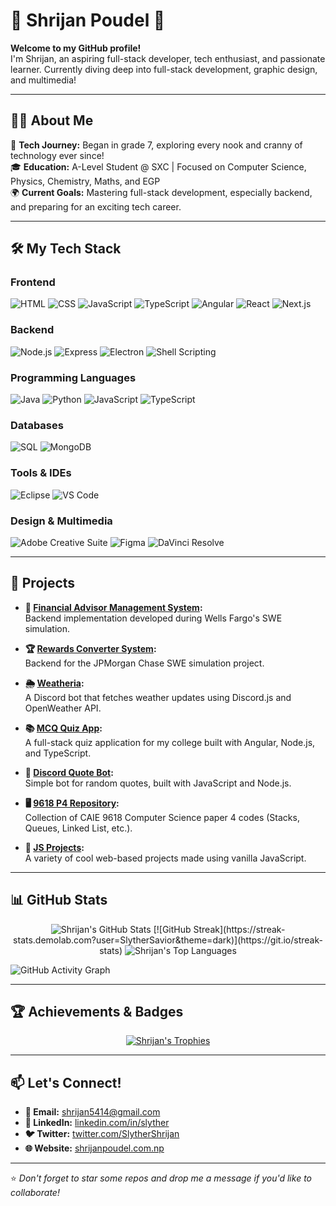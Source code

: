 # 🌟 Shrijan Poudel 🌟

**Welcome to my GitHub profile!**  
I'm Shrijan, an aspiring full-stack developer, tech enthusiast, and passionate learner. Currently diving deep into full-stack development, graphic design, and multimedia!

---

## 👨‍💻 About Me

🚀 **Tech Journey:** Began in grade 7, exploring every nook and cranny of technology ever since!  
🎓 **Education:** A-Level Student @ SXC | Focused on Computer Science, Physics, Chemistry, Maths, and EGP  
🌍 **Current Goals:** Mastering full-stack development, especially backend, and preparing for an exciting tech career.

---

## 🛠️ My Tech Stack

### Frontend
![HTML](https://img.shields.io/badge/-HTML-E34F26?style=for-the-badge&logo=html5&logoColor=white) 
![CSS](https://img.shields.io/badge/-CSS-1572B6?style=for-the-badge&logo=css3&logoColor=white) 
![JavaScript](https://img.shields.io/badge/-JavaScript-F7DF1E?style=for-the-badge&logo=javascript&logoColor=black) 
![TypeScript](https://img.shields.io/badge/-TypeScript-3178C6?style=for-the-badge&logo=typescript&logoColor=white) 
![Angular](https://img.shields.io/badge/-Angular-DD0031?style=for-the-badge&logo=angular&logoColor=white) 
![React](https://img.shields.io/badge/-React-61DAFB?style=for-the-badge&logo=react&logoColor=black) 
![Next.js](https://img.shields.io/badge/-Next.js-000000?style=for-the-badge&logo=next.js&logoColor=white)

### Backend
![Node.js](https://img.shields.io/badge/-Node.js-339933?style=for-the-badge&logo=node.js&logoColor=white) 
![Express](https://img.shields.io/badge/-Express-000000?style=for-the-badge&logo=express&logoColor=white) 
![Electron](https://img.shields.io/badge/-Electron-2C2E3B?style=for-the-badge&logo=electron&logoColor=white) 
![Shell Scripting](https://img.shields.io/badge/-Shell_Scripting-4EAA25?style=for-the-badge&logo=gnu-bash&logoColor=white)

### Programming Languages
![Java](https://img.shields.io/badge/-Java-007396?style=for-the-badge&logo=java&logoColor=white) 
![Python](https://img.shields.io/badge/-Python-3776AB?style=for-the-badge&logo=python&logoColor=white) 
![JavaScript](https://img.shields.io/badge/-JavaScript-F7DF1E?style=for-the-badge&logo=javascript&logoColor=black) 
![TypeScript](https://img.shields.io/badge/-TypeScript-3178C6?style=for-the-badge&logo=typescript&logoColor=white) 

### Databases
![SQL](https://img.shields.io/badge/-SQL-4479A1?style=for-the-badge&logo=mysql&logoColor=white) 
![MongoDB](https://img.shields.io/badge/-MongoDB-47A248?style=for-the-badge&logo=mongodb&logoColor=white)

### Tools & IDEs
![Eclipse](https://img.shields.io/badge/-Eclipse-2C2255?style=for-the-badge&logo=eclipse&logoColor=white) 
![VS Code](https://img.shields.io/badge/-VS%20Code-007ACC?style=for-the-badge&logo=visual-studio-code&logoColor=white)

### Design & Multimedia
![Adobe Creative Suite](https://img.shields.io/badge/-Adobe%20Creative%20Suite-FF0000?style=for-the-badge&logo=adobe&logoColor=white) 
![Figma](https://img.shields.io/badge/-Figma-F24E1E?style=for-the-badge&logo=figma&logoColor=white) 
![DaVinci Resolve](https://img.shields.io/badge/-DaVinci%20Resolve-1DA1F2?style=for-the-badge&logo=davinci-resolve&logoColor=white)

---

## 🚀 Projects

- **💸 [Financial Advisor Management System](https://github.com/SlytherSavior/Financial-Advisor-Management-System):**  
  Backend implementation developed during Wells Fargo's SWE simulation.
  
- **🏆 [Rewards Converter System](https://github.com/SlytherSavior/RewardsConverter-System):**  
  Backend for the JPMorgan Chase SWE simulation project.

- **🌦️ [Weatheria](https://github.com/SlytherSavior/Weatheria-):**  
  A Discord bot that fetches weather updates using Discord.js and OpenWeather API.

- **📚 [MCQ Quiz App](https://github.com/SlytherSavior/MCQ-Quiz-App):**  
  A full-stack quiz application for my college built with Angular, Node.js, and TypeScript.

- **🤖 [Discord Quote Bot](https://github.com/SlytherSavior/Discord-Quote-Bot):**  
  Simple bot for random quotes, built with JavaScript and Node.js.

- **🖥️ [9618 P4 Repository](https://github.com/SlytherSavior/9618-P4):**  
  Collection of CAIE 9618 Computer Science paper 4 codes (Stacks, Queues, Linked List, etc.).

- **🧩 [JS Projects](https://github.com/SlytherSavior/JS-Projects):**  
  A variety of cool web-based projects made using vanilla JavaScript.

---

## 📊 GitHub Stats

<p align="center">
  <img src="https://github-readme-stats.vercel.app/api?username=SlytherSavior&theme=vue-dark&show_icons=true&hide_border=true&count_private=true" alt="Shrijan's GitHub Stats">
  [![GitHub Streak](https://streak-stats.demolab.com?user=SlytherSavior&theme=dark)](https://git.io/streak-stats)
  <img src="https://github-readme-stats.vercel.app/api/top-langs/?username=SlytherSavior&theme=vue-dark&show_icons=true&hide_border=true&layout=compact" alt="Shrijan's Top Languages">
</p>

![GitHub Activity Graph](https://github-readme-activity-graph.vercel.app/graph?username=SlytherSavior&theme=react-dark)

---

## 🏆 Achievements & Badges

<p align="center">
  <a href="https://github.com/ryo-ma/github-profile-trophy"><img src="https://github-profile-trophy.vercel.app/?username=SlytherSavior&theme=onedark" alt="Shrijan's Trophies"></a>
</p>

---

## 📫 Let's Connect!

- **📧 Email:** [shrijan5414@gmail.com](mailto:shrijan5414@gmail.com)
- **🔗 LinkedIn:** [linkedin.com/in/slyther](https://linkedin.com/in/slyther)
- **🐦 Twitter:** [twitter.com/SlytherShrijan](https://x.com/SlytherShrijan)
- **🌐 Website:** [shrijanpoudel.com.np](https://www.shrijanpoudel.com.np)

---

⭐️ *Don't forget to star some repos and drop me a message if you'd like to collaborate!*


